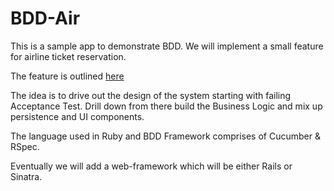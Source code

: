 BDD-Air
=======

This is a sample app to demonstrate BDD. We will implement a small
feature for airline ticket reservation.

The feature is outlined [here](https://github.com/arunsark/bdd-air/blob/master/features/booking_flight_tickets.feature)

The idea is to drive out the design of the system starting with
failing Acceptance Test. Drill down from there build the Business
Logic and mix up persistence and UI components.

The language used in Ruby and BDD Framework comprises of Cucumber &
RSpec.

Eventually we will add a web-framework which will be either Rails or
Sinatra.
